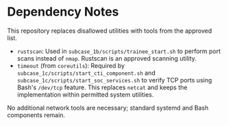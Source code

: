 # Dependency Notes

This repository replaces disallowed utilities with tools from the approved list.

- `rustscan`: Used in `subcase_1b/scripts/trainee_start.sh` to perform port scans instead of `nmap`. Rustscan is an approved scanning utility.
- `timeout` (from `coreutils`): Required by `subcase_1c/scripts/start_cti_component.sh` and `subcase_1c/scripts/start_soc_services.sh` to verify TCP ports using Bash's `/dev/tcp` feature. This replaces `netcat` and keeps the implementation within permitted system utilities.

No additional network tools are necessary; standard systemd and Bash components remain.
